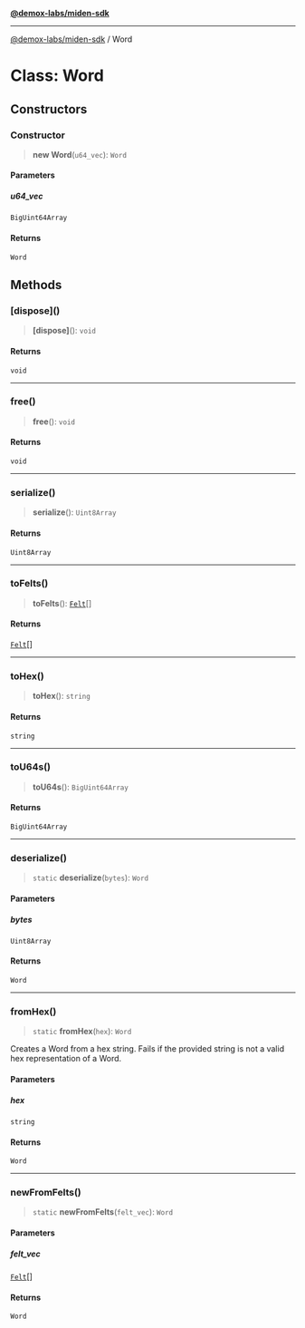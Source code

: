 [**@demox-labs/miden-sdk**](../README.md)

***

[@demox-labs/miden-sdk](../README.md) / Word

# Class: Word

## Constructors

### Constructor

> **new Word**(`u64_vec`): `Word`

#### Parameters

##### u64\_vec

`BigUint64Array`

#### Returns

`Word`

## Methods

### \[dispose\]()

> **\[dispose\]**(): `void`

#### Returns

`void`

***

### free()

> **free**(): `void`

#### Returns

`void`

***

### serialize()

> **serialize**(): `Uint8Array`

#### Returns

`Uint8Array`

***

### toFelts()

> **toFelts**(): [`Felt`](Felt.md)[]

#### Returns

[`Felt`](Felt.md)[]

***

### toHex()

> **toHex**(): `string`

#### Returns

`string`

***

### toU64s()

> **toU64s**(): `BigUint64Array`

#### Returns

`BigUint64Array`

***

### deserialize()

> `static` **deserialize**(`bytes`): `Word`

#### Parameters

##### bytes

`Uint8Array`

#### Returns

`Word`

***

### fromHex()

> `static` **fromHex**(`hex`): `Word`

Creates a Word from a hex string.
Fails if the provided string is not a valid hex representation of a Word.

#### Parameters

##### hex

`string`

#### Returns

`Word`

***

### newFromFelts()

> `static` **newFromFelts**(`felt_vec`): `Word`

#### Parameters

##### felt\_vec

[`Felt`](Felt.md)[]

#### Returns

`Word`
